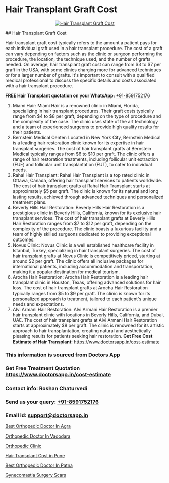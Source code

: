 # Hair Transplant Graft Cost

<p align="center">
  <a href="https://doctorsapp.co.in/uploads/treatment_image/Finding%20the%20best%20hair%20clinic.jpg">
    <img src="https://doctorsapp.co.in/treatment/hair-transplant" alt="Hair Transplant Graft Cost">
  </a>
</p>
## Hair Transplant Graft Cost

Hair transplant graft cost typically refers to the amount a patient pays for each individual graft used in a hair transplant procedure. The cost of a graft can vary depending on factors such as the clinic or surgeon performing the procedure, the location, the technique used, and the number of grafts needed. On average, hair transplant graft cost can range from $3 to $7 per graft in the USA, with some clinics charging more for advanced techniques or for a larger number of grafts. It's important to consult with a qualified medical professional to discuss the specific details and costs associated with a hair transplant procedure.

**FREE Hair Transplant quotation on your WhatsApp:**  [+91-8591752176](https://api.whatsapp.com/send?phone=8591752176)

1) Miami Hair: Miami Hair is a renowned clinic in Miami, Florida, specializing in hair transplant procedures. Their graft costs typically range from $4 to $8 per graft, depending on the type of procedure and the complexity of the case. The clinic uses state of the art technology and a team of experienced surgeons to provide high quality results for their patients.
2) Bernstein Medical Center: Located in New York City, Bernstein Medical is a leading hair restoration clinic known for its expertise in hair transplant surgeries. The cost of hair transplant grafts at Bernstein Medical typically ranges from $6 to $10 per graft. The clinic offers a range of hair restoration treatments, including follicular unit extraction (FUE) and follicular unit transplantation (FUT), to cater to individual needs.
3) Rahal Hair Transplant: Rahal Hair Transplant is a top rated clinic in Ottawa, Canada, offering hair transplant services to patients worldwide. The cost of hair transplant grafts at Rahal Hair Transplant starts at approximately $5 per graft. The clinic is known for its natural and long lasting results, achieved through advanced techniques and personalized treatment plans.
4) Beverly Hills Hair Restoration: Beverly Hills Hair Restoration is a prestigious clinic in Beverly Hills, California, known for its exclusive hair transplant services. The cost of hair transplant grafts at Beverly Hills Hair Restoration ranges from $7 to $12 per graft, depending on the complexity of the procedure. The clinic boasts a luxurious facility and a team of highly skilled surgeons dedicated to providing exceptional outcomes.
5) Novus Clinic: Novus Clinic is a well established healthcare facility in Istanbul, Turkey, specializing in hair transplant surgeries. The cost of hair transplant grafts at Novus Clinic is competitively priced, starting at around $2 per graft. The clinic offers all inclusive packages for international patients, including accommodation and transportation, making it a popular destination for medical tourism.
6) Arocha Hair Restoration: Arocha Hair Restoration is a leading hair transplant clinic in Houston, Texas, offering advanced solutions for hair loss. The cost of hair transplant grafts at Arocha Hair Restoration typically ranges from $5 to $9 per graft. The clinic is known for its personalized approach to treatment, tailored to each patient's unique needs and expectations.
7) Alvi Armani Hair Restoration: Alvi Armani Hair Restoration is a premier hair transplant clinic with locations in Beverly Hills, California, and Dubai, UAE. The cost of hair transplant grafts at Alvi Armani Hair Restoration starts at approximately $8 per graft. The clinic is renowned for its artistic approach to hair transplantation, creating natural and aesthetically pleasing results for patients seeking hair restoration.
**Get Free Cost Estimate of Hair Transplant:** https://www.doctorsapp.in/cost-estimate

### This information is sourced from Doctors App 
### Get Free Treatment Quotation https://www.doctorsapp.in/cost-estimate
### Contact info: Roshan Chaturvedi 
### Send us your query: [+91-8591752176](https://api.whatsapp.com/send?phone=8591752176) 
### Email id: support@doctorsapp.in

[Best Orthopedic Doctor In Agra](https://www.linkedin.com/pulse/best-orthopedic-doctor-agra-doctorsapp-dhaka-gn7ve?trackingId=rSK9G4KQT7%2FIKO4KLmXMfw%3D%3D&lipi=urn%3Ali%3Apage%3Ad_flagship3_company_admin%3Bo%2BosOGJBSO63YocmsfjAZA%3D%3D)

[Orthopedic Doctor In Vadodara](https://www.linkedin.com/pulse/orthopedic-doctor-vadodara-doctorsapp-rajshahi-12vae?trackingId=J9U6KOddpSR5WFtY3OfuYg%3D%3D&lipi=urn%3Ali%3Apage%3Ad_flagship3_company_admin%3BtGKQvLKET%2FOkWlJl4W0MBA%3D%3D)

[Orthopedic Clinic](https://medium.com/@vanshmehar12/orthopedic-clinic-3a849b0e989d)

[Hair Transplant Cost in Pune](https://medium.com/@anupkakkar5/hair-transplant-cost-in-pune-0f53ad02d9fb)

[Best Orthopedic Doctor In Patna](https://doctors-apps.github.io/doctorsapp/best-orthopedic-doctor-in-patna)

[Gynecomastia Surgery Scars](https://doctors-apps.github.io/doctorsapp/gynecomastia-surgery-scars)

